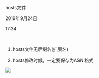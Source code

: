 hosts文件

2019年9月24日

17:34

 

1.  hosts文件无后缀名(扩展名)

2.  hosts修改时候，一定要保存为ASNI格式

![](067_hosts文件_000.png)

 
